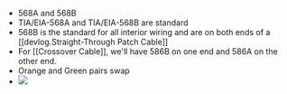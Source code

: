 
- 568A and 568B
- TIA/EIA-568A and TIA/EIA-568B are standard
- 568B is the standard for all interior wiring and are on both ends of a [[devlog.Straight-Through Patch Cable]]
- For [[Crossover Cable]], we'll have 586B on one end and 586A on the other end.
- Orange and Green pairs swap
- ![](https://raw.githubusercontent.com/zubayrrr/twiki/main/bin/image.9r1232gtkfk.png)

